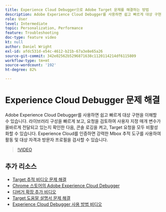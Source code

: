 ```yaml
---
title: Experience Cloud Debugger으로 Adobe Target 문제를 해결하는 방법
description: Adobe Experience Cloud Debugger를 사용하면 쉽고 빠르게 대상 구현을 이해할 수 있습니다. 라이브러리 구성을 빠르게 보고, 요청을 검토하여 사용자 지정 매개 변수가 올바르게 전달되고 있는지 확인한 다음, 콘솔 로깅을 켜고, Target 요청을 모두 비활성화할 수 있습니다. Experience Cloud를 인증하면 강력한 Mbox 추적 도구를 사용하여 활동 및 대상 자격과 방문자 프로필을 검사할 수 있습니다.
role: User
level: Intermediate
topic: Personalization, Performance
feature: Troubleshooting
doc-type: feature video
kt: null
author: Daniel Wright
exl-id: afdc531d-e54c-4612-b21b-67a3e8e65a26
source-git-commit: 342e02562b5296871638c1120114214df6115809
workflow-type: tm+mt
source-wordcount: '192'
ht-degree: 82%

---
```


# Experience Cloud Debugger 문제 해결

Adobe Experience Cloud Debugger를 사용하면 쉽고 빠르게 대상 구현을 이해할 수 있습니다. 라이브러리 구성을 빠르게 보고, 요청을 검토하여 사용자 지정 매개 변수가 올바르게 전달되고 있는지 확인한 다음, 콘솔 로깅을 켜고, Target 요청을 모두 비활성화할 수 있습니다. Experience Cloud를 인증하면 강력한 Mbox 추적 도구를 사용하여 활동 및 대상 자격과 방문자 프로필을 검사할 수 있습니다.

>[!VIDEO](https://video.tv.adobe.com/v/23115/?quality=12)

## 추가 리소스

* [Target 추적 비디오 문제 해결](troubleshoot-with-target-traces.md)
* [Chrome 스토어의 Adobe Experience Cloud Debugger](https://chrome.google.com/webstore/detail/adobe-experience-cloud-de/ocdmogmohccmeicdhlhhgepeaijenapj)
* [디버거 확장 추가 비디오](https://experienceleague.adobe.com/docs/debugger-learn/tutorials/experience-cloud-debugger/add-the-extension.html?lang=en)
* [Target 도움말 설명서 문제 해결](https://experienceleague.adobe.com/docs/target/using/troubleshoot/troubleshooting-target.html?lang=en)
* [Experience Cloud Debugger 사용 방법 비디오](https://experienceleague.adobe.com/docs/debugger-learn/tutorials/experience-cloud-debugger/use-the-experience-cloud-debugger.html?lang=en)
